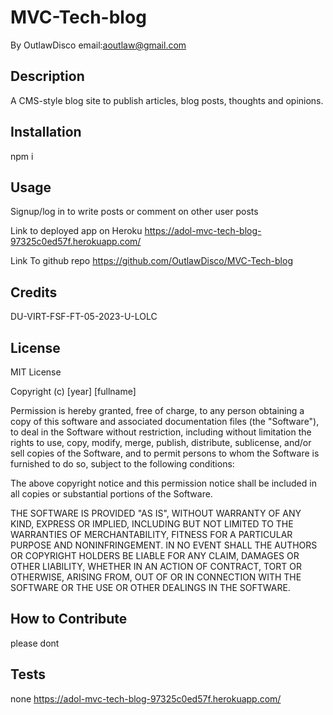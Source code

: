 # MVC-Tech-blog

By OutlawDisco
email:aoutlaw@gmail.com

## Description

A CMS-style blog site to publish articles, blog posts, thoughts and opinions.

## Installation

npm i

## Usage

Signup/log in to write posts or comment on other user posts

Link to deployed app on Heroku
https://adol-mvc-tech-blog-97325c0ed57f.herokuapp.com/

Link To github repo
https://github.com/OutlawDisco/MVC-Tech-blog

## Credits

DU-VIRT-FSF-FT-05-2023-U-LOLC

## License

MIT License

Copyright (c) [year] [fullname]

Permission is hereby granted, free of charge, to any person obtaining a copy
of this software and associated documentation files (the "Software"), to deal
in the Software without restriction, including without limitation the rights
to use, copy, modify, merge, publish, distribute, sublicense, and/or sell
copies of the Software, and to permit persons to whom the Software is
furnished to do so, subject to the following conditions:

The above copyright notice and this permission notice shall be included in all
copies or substantial portions of the Software.

THE SOFTWARE IS PROVIDED "AS IS", WITHOUT WARRANTY OF ANY KIND, EXPRESS OR
IMPLIED, INCLUDING BUT NOT LIMITED TO THE WARRANTIES OF MERCHANTABILITY,
FITNESS FOR A PARTICULAR PURPOSE AND NONINFRINGEMENT. IN NO EVENT SHALL THE
AUTHORS OR COPYRIGHT HOLDERS BE LIABLE FOR ANY CLAIM, DAMAGES OR OTHER
LIABILITY, WHETHER IN AN ACTION OF CONTRACT, TORT OR OTHERWISE, ARISING FROM,
OUT OF OR IN CONNECTION WITH THE SOFTWARE OR THE USE OR OTHER DEALINGS IN THE
SOFTWARE.

## How to Contribute

please dont

## Tests

none
https://adol-mvc-tech-blog-97325c0ed57f.herokuapp.com/
